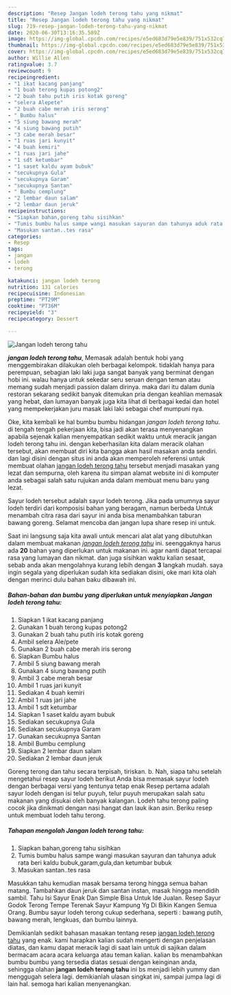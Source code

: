 ```yaml
---
description: "Resep Jangan lodeh terong tahu yang nikmat"
title: "Resep Jangan lodeh terong tahu yang nikmat"
slug: 719-resep-jangan-lodeh-terong-tahu-yang-nikmat
date: 2020-06-30T13:16:35.589Z
image: https://img-global.cpcdn.com/recipes/e5ed683d79e5e839/751x532cq70/jangan-lodeh-terong-tahu-foto-resep-utama.jpg
thumbnail: https://img-global.cpcdn.com/recipes/e5ed683d79e5e839/751x532cq70/jangan-lodeh-terong-tahu-foto-resep-utama.jpg
cover: https://img-global.cpcdn.com/recipes/e5ed683d79e5e839/751x532cq70/jangan-lodeh-terong-tahu-foto-resep-utama.jpg
author: Willie Allen
ratingvalue: 3.7
reviewcount: 9
recipeingredient:
- "1 ikat kacang panjang"
- "1 buah terong kupas potong2"
- "2 buah tahu putih iris kotak goreng"
- "selera Alepete"
- "2 buah cabe merah iris serong"
- " Bumbu halus"
- "5 siung bawang merah"
- "4 siung bawang putih"
- "3 cabe merah besar"
- "1 ruas jari kunyit"
- "4 buah kemiri"
- "1 ruas jari jahe"
- "1 sdt ketumbar"
- "1 saset kaldu ayam bubuk"
- "secukupnya Gula"
- "secukupnya Garam"
- "secukupnya Santan"
- " Bumbu cemplung"
- "2 lembar daun salam"
- "2 lembar daun jeruk"
recipeinstructions:
- "Siapkan bahan,goreng tahu sisihkan"
- "Tumis bumbu halus sampe wangi masukan sayuran dan tahunya aduk rata beri kaldu bubuk,garam,gula,dan ketumbar bubuk"
- "Masukan santan..tes rasa"
categories:
- Resep
tags:
- jangan
- lodeh
- terong

katakunci: jangan lodeh terong 
nutrition: 131 calories
recipecuisine: Indonesian
preptime: "PT29M"
cooktime: "PT36M"
recipeyield: "3"
recipecategory: Dessert

---
```



![Jangan lodeh terong tahu](https://img-global.cpcdn.com/recipes/e5ed683d79e5e839/751x532cq70/jangan-lodeh-terong-tahu-foto-resep-utama.jpg)

<b><i>jangan lodeh terong tahu</i></b>, Memasak adalah bentuk hobi yang menggembirakan dilakukan oleh berbagai kelompok. tidaklah hanya para perempuan, sebagian laki laki juga sangat banyak yang berminat dengan hobi ini. walau hanya untuk sekedar seru seruan dengan teman atau memang sudah menjadi passion dalam dirinya. maka dari itu dalam dunia restoran sekarang sedikit banyak ditemukan pria dengan keahlian memasak yang hebat, dan lumayan banyak juga kita lihat di berbagai kedai dan hotel yang mempekerjakan juru masak laki laki sebagai chef mumpuni nya.

Oke, kita kembali ke hal bumbu bumbu hidangan <i>jangan lodeh terong tahu</i>. di tengah tengah pekerjaan kita, bisa jadi akan terasa menyenangkan apabila sejenak kalian menyempatkan sedikit waktu untuk meracik jangan lodeh terong tahu ini. dengan keberhasilan kita dalam meracik olahan tersebut, akan membuat diri kita bangga akan hasil masakan anda sendiri. dan lagi disini dengan situs ini anda akan memperoleh referensi untuk membuat olahan <u>jangan lodeh terong tahu</u> tersebut menjadi masakan yang lezat dan sempurna, oleh karena itu simpan alamat website ini di komputer anda sebagai salah satu rujukan anda dalam membuat menu baru yang lezat.

Sayur lodeh tersebut adalah sayur lodeh terong. Jika pada umumnya sayur lodeh terdiri dari komposisi bahan yang beragam, namun berbeda Untuk menambah citra rasa dari sayur ini anda bisa menambahkan taburan bawang goreng. Selamat mencoba dan jangan lupa share resep ini untuk.


Saat ini langsung saja kita awali untuk mencari alat alat yang dibutuhkan dalam membuat makanan <u><i>jangan lodeh terong tahu</i></u> ini. seenggaknya harus ada <b>20</b> bahan yang diperlukan untuk makanan ini. agar nanti dapat tercapai rasa yang lumayan dan nikmat. dan juga sisihkan waktu kalian sesaat, sebab anda akan mengolahnya kurang lebih dengan <b>3</b> langkah mudah. saya ingin segala yang diperlukan sudah kita sediakan disini, oke mari kita olah dengan merinci dulu bahan baku dibawah ini.

<!--inarticleads1-->

##### Bahan-bahan dan bumbu yang diperlukan untuk menyiapkan Jangan lodeh terong tahu:

1. Siapkan 1 ikat kacang panjang
1. Gunakan 1 buah terong kupas potong2
1. Gunakan 2 buah tahu putih iris kotak goreng
1. Ambil selera Ale/pete
1. Gunakan 2 buah cabe merah iris serong
1. Siapkan  Bumbu halus
1. Ambil 5 siung bawang merah
1. Gunakan 4 siung bawang putih
1. Ambil 3 cabe merah besar
1. Ambil 1 ruas jari kunyit
1. Sediakan 4 buah kemiri
1. Ambil 1 ruas jari jahe
1. Ambil 1 sdt ketumbar
1. Siapkan 1 saset kaldu ayam bubuk
1. Sediakan secukupnya Gula
1. Sediakan secukupnya Garam
1. Gunakan secukupnya Santan
1. Ambil  Bumbu cemplung
1. Siapkan 2 lembar daun salam
1. Sediakan 2 lembar daun jeruk


Goreng terong dan tahu secara terpisah, tiriskan. b. Nah, siapa tahu setelah mengetahui resep sayur lodeh berikut Anda bisa memasak sayur lodeh dengan berbagai versi yang tentunya tetap enak Resep pertama adalah sayur lodeh dengan isi telur puyuh, telur puyuh merupakan salah satu makanan yang disukai oleh banyak kalangan. Lodeh tahu terong paling cocok jika dinikmati dengan nasi hangat dan lauk ikan asin. Beriku resep untuk membuat lodeh tahu terong. 

<!--inarticleads2-->

##### Tahapan mengolah Jangan lodeh terong tahu:

1. Siapkan bahan,goreng tahu sisihkan
1. Tumis bumbu halus sampe wangi masukan sayuran dan tahunya aduk rata beri kaldu bubuk,garam,gula,dan ketumbar bubuk
1. Masukan santan..tes rasa


Masukkan tahu kemudian masak bersama terong hingga semua bahan matang. Tambahkan daun jeruk dan santan instan, masak hingga mendidih sambil. Tahu Isi Sayur Enak Dan Simple Bisa Untuk Ide Jualan. Resep Sayur Godok Terong Tempe Terenak Sayur Kampung Yg Di Bikin Kangen Semua Orang. Bumbu sayur lodeh terong cukup sederhana, seperti : bawang putih, bawang merah, lengkuas, dan bumbu lainnya. 

Demikianlah sedikit bahasan masakan tentang resep <u>jangan lodeh terong tahu</u> yang enak. kami harapkan kalian sudah mengerti dengan penjelasan diatas, dan kamu dapat meracik lagi di saat lain untuk di sajikan dalam bermacam acara acara keluarga atau teman kalian. kalian bs menambahkan bumbu bumbu yang tersedia diatas sesuai dengan keinginan anda, sehingga olahan <b>jangan lodeh terong tahu</b> ini bs menjadi lebih yummy dan menggugah selera lagi. demikianlah ulasan singkat ini, sampai jumpa lagi di lain hal. semoga hari kalian menyenangkan.
